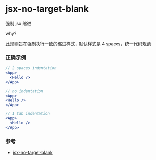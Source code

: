 # jsx-no-target-blank

强制 jsx 缩进

why?

此规则旨在强制执行一致的缩进样式，默认样式是 4 spaces，统一代码规范

### 正确示例

```jsx
// 2 spaces indentation
<App>
  <Hello />
</App>

// no indentation
<App>
<Hello />
</App>

// 1 tab indentation
<App>
  <Hello />
</App>
```

### 参考

- [jsx-no-target-blank](https://github.com/jsx-eslint/eslint-plugin-react/blob/c42b624d0fb9ad647583a775ab9751091eec066f/docs/rules/jsx-no-target-blank)
